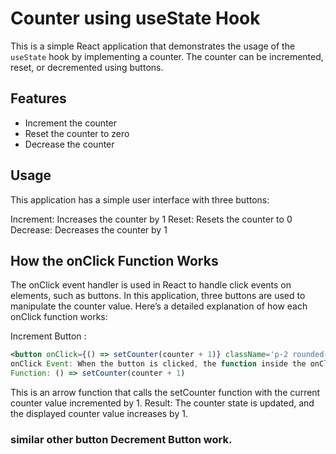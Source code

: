 # Counter using useState Hook

This is a simple React application that demonstrates the usage of the `useState` hook by implementing a counter. The counter can be incremented, reset, or decremented using buttons.

## Features

- Increment the counter
- Reset the counter to zero
- Decrease the counter

## Usage
This application has a simple user interface with three buttons:

Increment: Increases the counter by 1
Reset: Resets the counter to 0
Decrease: Decreases the counter by 1

## How the onClick Function Works
The onClick event handler is used in React to handle click events on elements, such as buttons. In this application, three buttons are used to manipulate the counter value. Here’s a detailed explanation of how each onClick function works:

Increment Button : 

```jsx
<button onClick={() => setCounter(counter + 1)} className='p-2 rounded-lg ml-3 bg-green-400'>Increment</button>
onClick Event: When the button is clicked, the function inside the onClick event handler is executed.
Function: () => setCounter(counter + 1)
```
This is an arrow function that calls the setCounter function with the current counter value incremented by 1.
Result: The counter state is updated, and the displayed counter value increases by 1.

### similar other button Decrement Button work.
